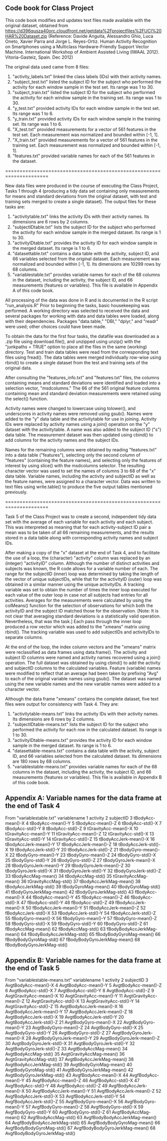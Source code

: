 ## Code book for Class Project

This code book modifies and updates text files made available with the original dataset, obtained from https://d396qusza40orc.cloudfront.net/getdata%2Fprojectfiles%2FUCI%20HAR%20Dataset.zip (Reference: Davide Anguita, Alessandro Ghio, Luca Oneto, Xavier Parra and Jorge L. Reyes-Ortiz. Human Activity Recognition on Smartphones using a Multiclass Hardware-Friendly Support Vector Machine. International Workshop of Ambient Assisted Living (IWAAL 2012). Vitoria-Gasteiz, Spain. Dec 2012)

The original data used came from 8 files:
 1. "activity_labels.txt" linked the class labels (IDs) with their activity names.
 2. "subject_test.txt" listed the subject ID for the subject who performed the activity for each window sample in the test set. Its range was 1 to 30.
 3. "subject_train.txt" listed the subject ID for the subject who performed the activity for each window sample in the training set. Its range was 1 to 30.
 4. "y_test.txt" provided activity IDs for each window sample in the test set. Its range was 1 to 6.
 5. "y_train.txt" provided activity IDs for each window sample in the training set. Its range was 1 to 6.
 6. "X_test.txt" provided measurements for a vector of 561 features in the test set. Each measurement was normalized and bounded within [-1, 1].
 7. "X_train.txt" provided measurements for a vector of 561 features in the training set. Each measurement was normalized and bounded within [-1, 1].
 8. "features.txt" provided variable names for each of the 561 features in the dataset.

=====================================================================

New data files were produced in the course of executing the Class Project, Tasks 1 through 4 (producing a tidy data set containing only measurements for means and standard deviations from the original dataset, with test and training sets merged to create a single dataset). The output files for these tasks are:
 1. "activitytable.txt" links the activity IDs with their activity names. Its dimensions are 6 rows by 2 columns.
 2. "subjectIDtable.txt" lists the subject ID for the subject who performed the activity for each window sample in the merged dataset. Its range is 1 to 30.
 3. "activityIDtable.txt" provides the activity ID for each window sample in the merged dataset. Its range is 1 to 6.
 4. "datasettable.txt" contains a data table with the activity, subject ID, and 66 variables selected from the original dataset. Each measurement was normalized and bounded within [-1, 1]. Its dimensions are 10299 rows by 68 columns.
 5. "variablestable.txt" provides variable names for each of the 68 columns in the dataset, including the activity, the subject ID, and 66 measurements (features or variables). This file is available in Appendix A of this code book.

All processing of the data was done in R and is documented in the R script "run_analysis.R" Prior to beginning the tasks, basic housekeeping was performed. A working directory was selected to received the data and several packages for working with data and data tables were loaded, along with their dependencies. Packages "data.table," "DBI," "dplyr," and "readr" were used; other choices could have been made.

To obtain the data for the first four tasks, the datafile was downloaded as  a .zip file using download.file(), and unzipped using unzip() with the "junkpaths = TRUE" option to place all the files in the same (working) directory. Test and train data tables were read from the corresponding text files using fread(). The data tables were merged individually row-wise using rbind() to create a single dataset from the test and training sets of the original data.

After consulting the "features_info.txt" and "features.txt" files, the columns containing means and standard deviations were identified and loaded into a selection vector, "msdcolumns." The 66 of the 561 original feature columns containing mean and standard deviation measurements were retained using the select() function.

Activity names were changed to lowercase using tolower(), and underscores in activity names were removed using gsub(). Names were added to the "y" data table and the activitytable for use in joining. Activity IDs were replaced by activity names using a join() operation on the "y" dataset with the activitytable. A name was also added to the subject ID ("s") data table. The measurement dataset was then updated using cbind() to add columns for the activity names and the subject IDs.

Names for the remaining columns were obtained by reading "features.txt" into a data table ("features"), selecting only the second column of "features" (containing the feature names), and selecting only the features of interest by using slice() with the msdcolumns selector. The resulting character vector was used to set the names of columns 3 to 68 of the "x" data table. Variable names, including the activity and subjectID as well as the feature names, were assigned to a character vector. Data was written to text files using write.table() to produce the five output tables mentioned previously.

=====================================================================

Task 5 of the Class Project was to create a second, independent tidy data set with the average of each variable for each activity and each subject. This was interpreted as meaning that for each activity-subject ID pair a mean was to be taken of all 66 remaining measurements, and the results stored in a data table along with corresponding activity names and subject IDs.

After making a copy of the "x" dataset at the end of Task 4, and to facilitate the use of a loop, the (character) "activity" column was replaced by an (integer) "activityID" column. Although the number of distinct activities and subjects was known, the R code allows for a variable number of each. The range for the subjectID (inner) loop was determined by taking the length of the vector of unique subjectIDs, while that for the activityID (outer) loop was obtained in a similar manner using the unique activityIDs. A tracking variable was set to obtain the number of times the inner loop executed for each value of the outer loop in case not all subjects had entries for all activities. Averages for the measurements were calculated by using the colMeans() function for the selection of observations for which both the activityID and the subject ID matched those for the observation. [Note: It is not clear that averaging standard deviations is a statistically valid operation. Nevertheless, that was the task.] Each pass through the inner loop produced a row vector which was added to the "xmeans" matrix using rbind(). The tracking variable was used to add subjectIDs and activityIDs to separate columns.

At the end of the loop, the index column vectors and the "xmeans" matrix were reclassified as data frames using data.frame(). The activity and subject ID columns were named and activity names recovered using a join() operation. The full dataset was obtained by using cbind() to add the activity and subjectID columns to the calculated variables. Feature (variable) names were modified to reflect that an average had been taken by prefixing "Avg" to each of the original variable names using gsub(). The dataset was named using the new variable names and the new variable names were added to a character vector.

Although the data frame "xmeans" contains the complete dataset, five text files were output for consistency with Task 4. They are:
 1. "activitytable-means.txt" links the activity IDs with their activity names. Its dimensions are 6 rows by 2 columns.
 2. "subjectIDtable-means.txt" lists the subject ID for the subject who performed the activity for each row in the calculated dataset. Its range is 1 to 30.
 3. "activityIDtable-means.txt" provides the activity ID for each window sample in the merged dataset. Its range is 1 to 6.
 4. "datasettable-means.txt" contains a data table with the activity, subject ID, and 66 variables selected from the calculated dataset. Its dimensions are 180 rows by 68 columns.
 5. "variablestable-means.txt" provides variable names for each of the 68 columns in the dataset, including the activity, the subject ID, and 66 measurements (features or variables). This file is available in Appendix B of this code book.

## Appendix A: Variable names for the data frame at the end of Task 4

From "variablestable.txt"
variablename
1 activity
2 subjectID
3 tBodyAcc-mean()-X
4 tBodyAcc-mean()-Y
5 tBodyAcc-mean()-Z
6 tBodyAcc-std()-X
7 tBodyAcc-std()-Y
8 tBodyAcc-std()-Z
9 tGravityAcc-mean()-X
10 tGravityAcc-mean()-Y
11 tGravityAcc-mean()-Z
12 tGravityAcc-std()-X
13 tGravityAcc-std()-Y
14 tGravityAcc-std()-Z
15 tBodyAccJerk-mean()-X
16 tBodyAccJerk-mean()-Y
17 tBodyAccJerk-mean()-Z
18 tBodyAccJerk-std()-X
19 tBodyAccJerk-std()-Y
20 tBodyAccJerk-std()-Z
21 tBodyGyro-mean()-X
22 tBodyGyro-mean()-Y
23 tBodyGyro-mean()-Z
24 tBodyGyro-std()-X
25 tBodyGyro-std()-Y
26 tBodyGyro-std()-Z
27 tBodyGyroJerk-mean()-X
28 tBodyGyroJerk-mean()-Y
29 tBodyGyroJerk-mean()-Z
30 tBodyGyroJerk-std()-X
31 tBodyGyroJerk-std()-Y
32 tBodyGyroJerk-std()-Z
33 tBodyAccMag-mean()
34 tBodyAccMag-std()
35 tGravityAccMag-mean()
36 tGravityAccMag-std()
37 tBodyAccJerkMag-mean()
38 tBodyAccJerkMag-std()
39 tBodyGyroMag-mean()
40 tBodyGyroMag-std()
41 tBodyGyroJerkMag-mean()
42 tBodyGyroJerkMag-std()
43 fBodyAcc-mean()-X
44 fBodyAcc-mean()-Y
45 fBodyAcc-mean()-Z
46 fBodyAcc-std()-X
47 fBodyAcc-std()-Y
48 fBodyAcc-std()-Z
49 fBodyAccJerk-mean()-X
50 fBodyAccJerk-mean()-Y
51 fBodyAccJerk-mean()-Z
52 fBodyAccJerk-std()-X
53 fBodyAccJerk-std()-Y
54 fBodyAccJerk-std()-Z
55 fBodyGyro-mean()-X
56 fBodyGyro-mean()-Y
57 fBodyGyro-mean()-Z
58 fBodyGyro-std()-X
59 fBodyGyro-std()-Y
60 fBodyGyro-std()-Z
61 fBodyAccMag-mean()
62 fBodyAccMag-std()
63 fBodyBodyAccJerkMag-mean()
64 fBodyBodyAccJerkMag-std()
65 fBodyBodyGyroMag-mean()
66 fBodyBodyGyroMag-std()
67 fBodyBodyGyroJerkMag-mean()
68 fBodyBodyGyroJerkMag-std()

## Appendix B: Variable names for the data frame at the end of Task 5

From "variablestable-means.txt"
variablename
1 activity
2 subjectID
3 AvgtBodyAcc-mean()-X
4 AvgtBodyAcc-mean()-Y
5 AvgtBodyAcc-mean()-Z
6 AvgtBodyAcc-std()-X
7 AvgtBodyAcc-std()-Y
8 AvgtBodyAcc-std()-Z
9 AvgtGravityAcc-mean()-X
10 AvgtGravityAcc-mean()-Y
11 AvgtGravityAcc-mean()-Z
12 AvgtGravityAcc-std()-X
13 AvgtGravityAcc-std()-Y
14 AvgtGravityAcc-std()-Z
15 AvgtBodyAccJerk-mean()-X
16 AvgtBodyAccJerk-mean()-Y
17 AvgtBodyAccJerk-mean()-Z
18 AvgtBodyAccJerk-std()-X
19 AvgtBodyAccJerk-std()-Y
20 AvgtBodyAccJerk-std()-Z
21 AvgtBodyGyro-mean()-X
22 AvgtBodyGyro-mean()-Y
23 AvgtBodyGyro-mean()-Z
24 AvgtBodyGyro-std()-X
25 AvgtBodyGyro-std()-Y
26 AvgtBodyGyro-std()-Z
27 AvgtBodyGyroJerk-mean()-X
28 AvgtBodyGyroJerk-mean()-Y
29 AvgtBodyGyroJerk-mean()-Z
30 AvgtBodyGyroJerk-std()-X
31 AvgtBodyGyroJerk-std()-Y
32 AvgtBodyGyroJerk-std()-Z
33 AvgtBodyAccMag-mean()
34 AvgtBodyAccMag-std()
35 AvgtGravityAccMag-mean()
36 AvgtGravityAccMag-std()
37 AvgtBodyAccJerkMag-mean()
38 AvgtBodyAccJerkMag-std()
39 AvgtBodyGyroMag-mean()
40 AvgtBodyGyroMag-std()
41 AvgtBodyGyroJerkMag-mean()
42 AvgtBodyGyroJerkMag-std()
43 AvgfBodyAcc-mean()-X
44 AvgfBodyAcc-mean()-Y
45 AvgfBodyAcc-mean()-Z
46 AvgfBodyAcc-std()-X
47 AvgfBodyAcc-std()-Y
48 AvgfBodyAcc-std()-Z
49 AvgfBodyAccJerk-mean()-X
50 AvgfBodyAccJerk-mean()-Y
51 AvgfBodyAccJerk-mean()-Z
52 AvgfBodyAccJerk-std()-X
53 AvgfBodyAccJerk-std()-Y
54 AvgfBodyAccJerk-std()-Z
55 AvgfBodyGyro-mean()-X
56 AvgfBodyGyro-mean()-Y
57 AvgfBodyGyro-mean()-Z
58 AvgfBodyGyro-std()-X
59 AvgfBodyGyro-std()-Y
60 AvgfBodyGyro-std()-Z
61 AvgfBodyAccMag-mean()
62 AvgfBodyAccMag-std()
63 AvgfBodyBodyAccJerkMag-mean()
64 AvgfBodyBodyAccJerkMag-std()
65 AvgfBodyBodyGyroMag-mean()
66 AvgfBodyBodyGyroMag-std()
67 AvgfBodyBodyGyroJerkMag-mean()
68 AvgfBodyBodyGyroJerkMag-std()

